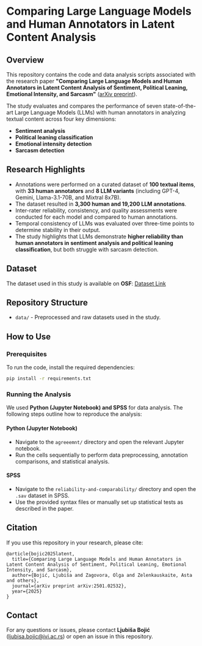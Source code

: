 # Comparing Large Language Models and Human Annotators in Latent Content Analysis

## Overview

This repository contains the code and data analysis scripts associated with the research paper **"Comparing Large Language Models and Human Annotators in Latent Content Analysis of Sentiment, Political Leaning, Emotional Intensity, and Sarcasm"** ([arXiv preprint](https://arxiv.org/abs/2501.02532)).

The study evaluates and compares the performance of seven state-of-the-art Large Language Models (LLMs) with human annotators in analyzing textual content across four key dimensions:

- **Sentiment analysis**
- **Political leaning classification**
- **Emotional intensity detection**
- **Sarcasm detection**

## Research Highlights

- Annotations were performed on a curated dataset of **100 textual items**, with **33 human annotators** and **8 LLM variants** (including GPT-4, Gemini, Llama-3.1-70B, and Mixtral 8x7B).
- The dataset resulted in **3,300 human and 19,200 LLM annotations**.
- Inter-rater reliability, consistency, and quality assessments were conducted for each model and compared to human annotations.
- Temporal consistency of LLMs was evaluated over three-time points to determine stability in their output.
- The study highlights that LLMs demonstrate **higher reliability than human annotators in sentiment analysis and political leaning classification**, but both struggle with sarcasm detection.

## Dataset

The dataset used in this study is available on **OSF**: [Dataset Link](https://osf.io/a43pj/?view_only=829339c653774ebb86123ca99b6551f5)

## Repository Structure

- `data/` - Preprocessed and raw datasets used in the study.

## How to Use

### Prerequisites

To run the code, install the required dependencies:

```bash
pip install -r requirements.txt
```

### Running the Analysis

We used **Python (Jupyter Notebook) and SPSS** for data analysis. The following steps outline how to reproduce the analysis:

#### Python (Jupyter Notebook)
- Navigate to the `agreeemnt/` directory and open the relevant Jupyter notebook.
- Run the cells sequentially to perform data preprocessing, annotation comparisons, and statistical analysis.

#### SPSS
-  Navigate to the `reliability-and-comparability/` directory and open the `.sav` dataset in SPSS.
- Use the provided syntax files or manually set up statistical tests as described in the paper.


## Citation

If you use this repository in your research, please cite:

```
@article{bojic2025latent,
  title={Comparing Large Language Models and Human Annotators in Latent Content Analysis of Sentiment, Political Leaning, Emotional Intensity, and Sarcasm},
  author={Bojić, Ljubiša and Zagovora, Olga and Zelenkauskaite, Asta and others},
  journal={arXiv preprint arXiv:2501.02532},
  year={2025}
}
```

## Contact

For any questions or issues, please contact **Ljubiša Bojić** ([ljubisa.bojic@ivi.ac.rs](mailto\:ljubisa.bojic@ivi.ac.rs)) or open an issue in this repository.



